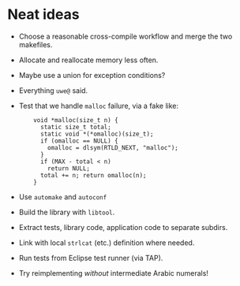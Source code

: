 # Neat ideas

- Choose a reasonable cross-compile workflow and merge the two makefiles.
- Allocate and reallocate memory less often.
- Maybe use a union for exception conditions?
- Everything `uwe@` said.
- Test that we handle `malloc` failure, via a fake like:

  ```c_cpp
      void *malloc(size_t n) {
        static size_t total;
        static void *(*omalloc)(size_t);
        if (omalloc == NULL) {
          omalloc = dlsym(RTLD_NEXT, "malloc");
        }
        if (MAX - total < n)
          return NULL;
        total += n; return omalloc(n);
      }
  ```
- Use `automake` and `autoconf`
- Build the library with `libtool`.
- Extract tests, library code, application code to separate subdirs.
- Link with local `strlcat` (etc.) definition where needed.
- Run tests from Eclipse test runner (via TAP).
- Try reimplementing _without_ intermediate Arabic numerals!
